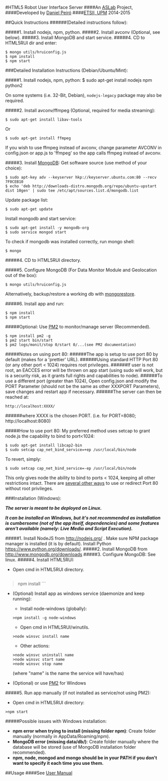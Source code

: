 #HTML5 Robot User Interface Server
####An [ASLab](http://www.aslab.upm.es/) Project,
####Developed by [Daniel Peiró](https://github.com/xpeiro)
####[ETSII, UPM](http://www.etsii.upm.es/) 2014-2015    

##Quick Instructions 
######(Detailed instructions follow):

#####1. Install nodejs, npm, python.
#####2. Install avconv (Optional, see below).
#####3. Install MongoDB and start service.
#####4. CD to HTML5RUI dir and enter:
```shell
$ mongo utils/hruiconfig.js
$ npm install
$ npm start
```
###Detailed Installation Instructions (Debian/Ubuntu/Mint):

#####1. Install nodejs, npm, python:
	$ sudo apt-get install nodejs npm python2

On some systems (i.e. 32-Bit, Debian), ```nodejs-legacy``` package may also be required.

#####2. Install avconv/ffmpeg (Optional, required for media streaming):
```shell
$ sudo apt-get install libav-tools
```
Or
```shell
$ sudo apt-get install ffmpeg
```
If you wish to use ffmpeg instead of avconv, change parameter AVCONV in config.json or app.js to 'ffmpeg' so the app calls ffmpeg instead of avconv.

#####3. Install [MongoDB](http://docs.mongodb.org/manual/tutorial/install-mongodb-on-ubuntu/):
Get software source (use method of your choice):
```shell
$ sudo apt-key adv --keyserver hkp://keyserver.ubuntu.com:80 --recv 7F0CEB10
$ echo 'deb http://downloads-distro.mongodb.org/repo/ubuntu-upstart dist 10gen' | sudo tee /etc/apt/sources.list.d/mongodb.list
```
Update package list:
```shell
$ sudo apt-get update
```
Install mongodb and start service:
```shell
$ sudo apt-get install -y mongodb-org
$ sudo service mongod start
```
To check if mongodb was installed correctly, run mongo shell:
```shell
$ mongo
```

#####4. CD to HTML5RUI directory.

#####5. Configure MongoDB (For Data Monitor Module and Geolocation out of the box):
```shell
$ mongo utils/hruiconfig.js
```
Alternatively, backup/restore a working db with [mongorestore](http://docs.mongodb.org/manual/reference/program/mongorestore/).

#####6. Install app and run:
```shell
$ npm install
$ npm start	
```
#####Optional: Use [PM2](https://github.com/Unitech/pm2) to monitor/manage server (Recommended).
```shell
$ npm install pm2 -g
$ pm2 start bin/start 
$ pm2 logs/monit/stop 0/start 0/...(see PM2 documentation)
```

	

#####Notes on using port 80: 
######The app is setup to use port 80 by default (makes for a 'prettier' URL).
######Using standard HTTP Port 80 (or any other port < 1024) requires root privileges.
######If user is not root, an EACCES error will be thrown on app start (using sudo will work, but is a security risk, as it grants full rights and capabilities to node).
######To use a different port (greater than 1024), Open config.json and modify the PORT Parameter (should not be the same as other XXXPORT Parameters), save changes and restart app if necessary.
######The server can then be reached at:
```
http://localhost:XXXX/
```
######where XXXX is the chosen PORT. (i.e. for PORT=8080; http://localhost:8080)

#####How to use port 80:
My preferred method uses setcap to grant node.js the capability to bind to port<1024:
```shell
$ sudo apt-get install libcap2-bin
$ sudo setcap cap_net_bind_service=+ep /usr/local/bin/node
```
To revert, simply:
```shell
$ sudo setcap cap_net_bind_service=-ep /usr/local/bin/node
```
This only gives node the ability to bind to ports < 1024, keeping all other restrictions intact.
There are [several other ways](http://stackoverflow.com/questions/413807/is-there-a-way-for-non-root-processes-to-bind-to-privileged-ports-1024-on-l) to use or redirect Port 80 without root privileges.


###Installation (Windows):

**_The server is meant to be deployed on Linux._**

**_It can be installed on Windows, but it's not recommended as installation is cumbersome (not of the app itself, dependencies) and some features aren't available (namely: Live Media and Script Execution)._**

#####1. Install NodeJS from http://nodejs.org/ . Make sure NPM package manager is installed (it is by default). Install Python https://www.python.org/downloads/.
#####2. Install MongoDB from http://www.mongodb.org/downloads
#####3. Configure MongoDB: See linux.
#####4. Install HTML5RUI:
  * Open cmd in HTML5RUI directory.
	```shell
  >npm install
	```
  * (Optional) Install app as windows service (daemonize and keep running):
    * Install node-windows (globally):
	```shell
	>npm install -g node-windows
	```
    * Open cmd in HTML5RUI/winutils.
    ```shell
    >node winsvc install name
    ```

    * Other actions:
    ```shell
    >node winsvc uninstall name
    >node winsvc start name
    >node winsvc stop name
    ```
    (where "name" is the name the service will have/has)
  * (Optional) or use [PM2](https://github.com/Unitech/pm2) for Windows

#####5. Run app manually (if not installed as service/not using PM2):
  * Open cmd in HTML5RUI directory:
```shell
>npm start
```
#####Possible issues with Windows installation:
  * **npm error when trying to install (missing folder npm)**: Create folder manually (normally in AppData/Roaming/npm).
  * **MongoDB error (missing data/db/)**: Create folder manually where the database will be stored (use of MongoDB installation folder recommended).
  * **npm, node, mongod and mongo should be in your PATH if you don't want to specify it each time you use them.**

##Usage
####See [User Manual](http://xpeiro.github.io/hrui/)

